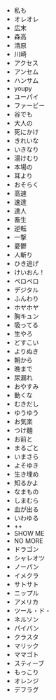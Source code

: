 * 私も
* オレオレ
* 広末
* 森高
* 清原
* 川崎
* アクセス
* アンセム
* ハンサム
* youpy
* ユーパイ
* ファービー
* 谷でも
* 大人の
* 死にかけ
* きれいな
* いきなり
* 湯けむり
* 本場の
* 耳より
* おそらく
* 高速
* 速達
* 達人
* 畜生
* 逆転
* 一撃
* 憂鬱
* 人斬り
* ひき逃げ
* けいおん！
* ペロペロ
* デジタル
* ふんわり
* ホヤホヤ
* 胸キュン
* 吸ってる
* 生やろ
* どすこい
* よりぬき
* 朝から
* 晩まで
* 尿漏れ
* おやすみ
* 動くな
* むきだし
* ゆうゆう
* お気楽
* つけ麺
* お前と
* まるごと
* いまさら
* よそゆき
* 生き埋め
* 知るかよ
* なまもの
* しまむら
* 血が出る
* いわゆる
* ++
* SHOW ME
* NO MORE
* ドラゴン
* シャレオツ
* ノーパン
* イメクラ
* サトサト
* ニップル
* アメリカ
* ツール・ド・
* ネルソン
* パイパン
* クラスタ
* マリック
* ママゴト
* スティーブ
* もっこり
* オレンジ
* デフラグ


